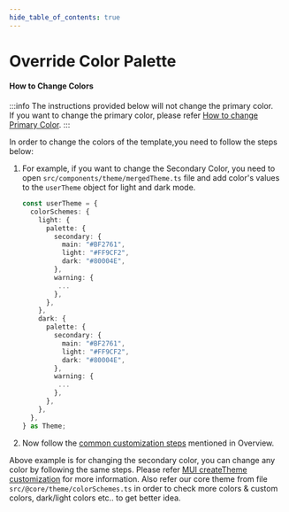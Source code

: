 ```yaml
---
hide_table_of_contents: true
---
```


# Override Color Palette

#### How to Change Colors

:::info
The instructions provided below will not change the primary color.<br/>
If you want to change the primary color, please refer [How to change Primary Color](/docs/guide/development/theming/change-primary-color).
:::

In order to change the colors of the template,you need to follow the steps below:

1. For example, if you want to change the Secondary Color, you need to open `src/components/theme/mergedTheme.ts` file and add color's values to the `userTheme` object for light and dark mode.

   ```ts
   const userTheme = {
     colorSchemes: {
       light: {
         palette: {
           secondary: {
             main: "#BF2761",
             light: "#FF9CF2",
             dark: "#80004E",
           },
           warning: {
            ...
           },
         },
       },
       dark: {
         palette: {
           secondary: {
             main: "#BF2761",
             light: "#FF9CF2",
             dark: "#80004E",
           },
           warning: {
            ...
           },
         },
       },
     },
   } as Theme;
   ```

2. Now follow the [common customization steps](/docs/guide/development/theming/overview#common-customization-steps) mentioned in Overview.

Above example is for changing the secondary color, you can change any color by following the same steps. Please refer
[MUI createTheme customization](https://mui.com/material-ui/customization/theming/#createtheme-options-args-theme) for more information.
Also refer our core theme from file `src/@core/theme/colorSchemes.ts` in order to check more colors & custom colors, dark/light colors etc.. to get better idea.
